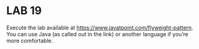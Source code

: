 # LAB 19

Execute the lab available at https://www.javatpoint.com/flyweight-pattern. You can use Java (as called out in the link) or another language if you’re more comfortable.